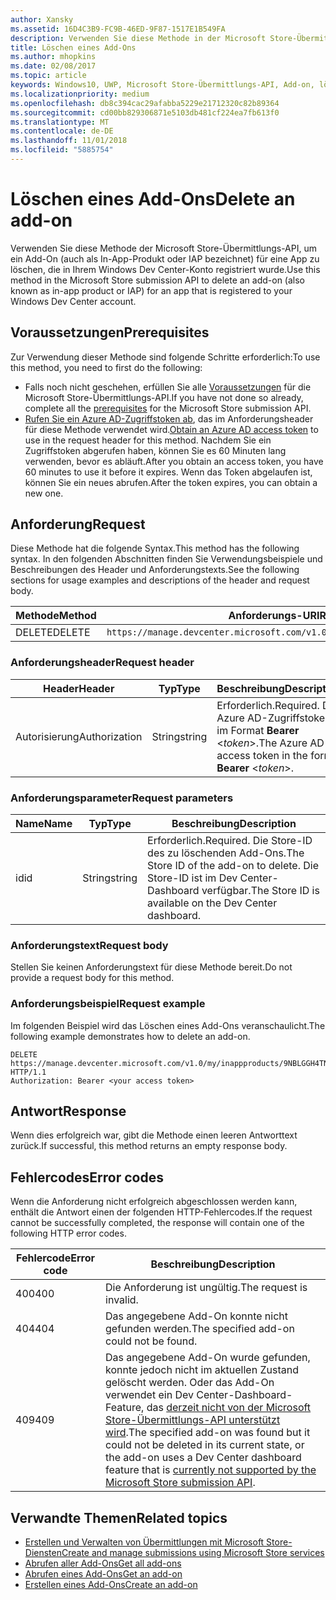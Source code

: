 ```yaml
---
author: Xansky
ms.assetid: 16D4C3B9-FC9B-46ED-9F87-1517E1B549FA
description: Verwenden Sie diese Methode in der Microsoft Store-Übermittlungs-API zum Löschen eines Add-Ons für eine App, die für Ihr Windows Dev Center-Konto registriert ist.
title: Löschen eines Add-Ons
ms.author: mhopkins
ms.date: 02/08/2017
ms.topic: article
keywords: Windows10, UWP, Microsoft Store-Übermittlungs-API, Add-on, löschen, In-App-Produkt, IAP
ms.localizationpriority: medium
ms.openlocfilehash: db8c394cac29afabba5229e21712320c82b89364
ms.sourcegitcommit: cd00bb829306871e5103db481cf224ea7fb613f0
ms.translationtype: MT
ms.contentlocale: de-DE
ms.lasthandoff: 11/01/2018
ms.locfileid: "5885754"
---
```

# <a name="delete-an-add-on"></a><span data-ttu-id="0e2d0-104">Löschen eines Add-Ons</span><span class="sxs-lookup"><span data-stu-id="0e2d0-104">Delete an add-on</span></span>

<span data-ttu-id="0e2d0-105">Verwenden Sie diese Methode der Microsoft Store-Übermittlungs-API, um ein Add-On (auch als In-App-Produkt oder IAP bezeichnet) für eine App zu löschen, die in Ihrem Windows Dev Center-Konto registriert wurde.</span><span class="sxs-lookup"><span data-stu-id="0e2d0-105">Use this method in the Microsoft Store submission API to delete an add-on (also known as in-app product or IAP) for an app that is registered to your Windows Dev Center account.</span></span>

## <a name="prerequisites"></a><span data-ttu-id="0e2d0-106">Voraussetzungen</span><span class="sxs-lookup"><span data-stu-id="0e2d0-106">Prerequisites</span></span>

<span data-ttu-id="0e2d0-107">Zur Verwendung dieser Methode sind folgende Schritte erforderlich:</span><span class="sxs-lookup"><span data-stu-id="0e2d0-107">To use this method, you need to first do the following:</span></span>

* <span data-ttu-id="0e2d0-108">Falls noch nicht geschehen, erfüllen Sie alle [Voraussetzungen](create-and-manage-submissions-using-windows-store-services.md#prerequisites) für die Microsoft Store-Übermittlungs-API.</span><span class="sxs-lookup"><span data-stu-id="0e2d0-108">If you have not done so already, complete all the [prerequisites](create-and-manage-submissions-using-windows-store-services.md#prerequisites) for the Microsoft Store submission API.</span></span>
* <span data-ttu-id="0e2d0-109">[Rufen Sie ein Azure AD-Zugriffstoken ab](create-and-manage-submissions-using-windows-store-services.md#obtain-an-azure-ad-access-token), das im Anforderungsheader für diese Methode verwendet wird.</span><span class="sxs-lookup"><span data-stu-id="0e2d0-109">[Obtain an Azure AD access token](create-and-manage-submissions-using-windows-store-services.md#obtain-an-azure-ad-access-token) to use in the request header for this method.</span></span> <span data-ttu-id="0e2d0-110">Nachdem Sie ein Zugriffstoken abgerufen haben, können Sie es 60 Minuten lang verwenden, bevor es abläuft.</span><span class="sxs-lookup"><span data-stu-id="0e2d0-110">After you obtain an access token, you have 60 minutes to use it before it expires.</span></span> <span data-ttu-id="0e2d0-111">Wenn das Token abgelaufen ist, können Sie ein neues abrufen.</span><span class="sxs-lookup"><span data-stu-id="0e2d0-111">After the token expires, you can obtain a new one.</span></span>

## <a name="request"></a><span data-ttu-id="0e2d0-112">Anforderung</span><span class="sxs-lookup"><span data-stu-id="0e2d0-112">Request</span></span>

<span data-ttu-id="0e2d0-113">Diese Methode hat die folgende Syntax.</span><span class="sxs-lookup"><span data-stu-id="0e2d0-113">This method has the following syntax.</span></span> <span data-ttu-id="0e2d0-114">In den folgenden Abschnitten finden Sie Verwendungsbeispiele und Beschreibungen des Header und Anforderungstexts.</span><span class="sxs-lookup"><span data-stu-id="0e2d0-114">See the following sections for usage examples and descriptions of the header and request body.</span></span>

| <span data-ttu-id="0e2d0-115">Methode</span><span class="sxs-lookup"><span data-stu-id="0e2d0-115">Method</span></span> | <span data-ttu-id="0e2d0-116">Anforderungs-URI</span><span class="sxs-lookup"><span data-stu-id="0e2d0-116">Request URI</span></span>                                                      |
|--------|------------------------------------------------------------------|
| <span data-ttu-id="0e2d0-117">DELETE</span><span class="sxs-lookup"><span data-stu-id="0e2d0-117">DELETE</span></span>    | ```https://manage.devcenter.microsoft.com/v1.0/my/inappproducts/{inAppProductId}``` |


### <a name="request-header"></a><span data-ttu-id="0e2d0-118">Anforderungsheader</span><span class="sxs-lookup"><span data-stu-id="0e2d0-118">Request header</span></span>

| <span data-ttu-id="0e2d0-119">Header</span><span class="sxs-lookup"><span data-stu-id="0e2d0-119">Header</span></span>        | <span data-ttu-id="0e2d0-120">Typ</span><span class="sxs-lookup"><span data-stu-id="0e2d0-120">Type</span></span>   | <span data-ttu-id="0e2d0-121">Beschreibung</span><span class="sxs-lookup"><span data-stu-id="0e2d0-121">Description</span></span>                                                                 |
|---------------|--------|-----------------------------------------------------------------------------|
| <span data-ttu-id="0e2d0-122">Autorisierung</span><span class="sxs-lookup"><span data-stu-id="0e2d0-122">Authorization</span></span> | <span data-ttu-id="0e2d0-123">String</span><span class="sxs-lookup"><span data-stu-id="0e2d0-123">string</span></span> | <span data-ttu-id="0e2d0-124">Erforderlich.</span><span class="sxs-lookup"><span data-stu-id="0e2d0-124">Required.</span></span> <span data-ttu-id="0e2d0-125">Das Azure AD-Zugriffstoken im Format **Bearer** &lt;*token*&gt;.</span><span class="sxs-lookup"><span data-stu-id="0e2d0-125">The Azure AD access token in the form **Bearer** &lt;*token*&gt;.</span></span> |


### <a name="request-parameters"></a><span data-ttu-id="0e2d0-126">Anforderungsparameter</span><span class="sxs-lookup"><span data-stu-id="0e2d0-126">Request parameters</span></span>

| <span data-ttu-id="0e2d0-127">Name</span><span class="sxs-lookup"><span data-stu-id="0e2d0-127">Name</span></span>        | <span data-ttu-id="0e2d0-128">Typ</span><span class="sxs-lookup"><span data-stu-id="0e2d0-128">Type</span></span>   | <span data-ttu-id="0e2d0-129">Beschreibung</span><span class="sxs-lookup"><span data-stu-id="0e2d0-129">Description</span></span>                                                                 |
|---------------|--------|-----------------------------------------------------------------------------|
| <span data-ttu-id="0e2d0-130">id</span><span class="sxs-lookup"><span data-stu-id="0e2d0-130">id</span></span> | <span data-ttu-id="0e2d0-131">String</span><span class="sxs-lookup"><span data-stu-id="0e2d0-131">string</span></span> | <span data-ttu-id="0e2d0-132">Erforderlich.</span><span class="sxs-lookup"><span data-stu-id="0e2d0-132">Required.</span></span> <span data-ttu-id="0e2d0-133">Die Store-ID des zu löschenden Add-Ons.</span><span class="sxs-lookup"><span data-stu-id="0e2d0-133">The Store ID of the add-on to delete.</span></span> <span data-ttu-id="0e2d0-134">Die Store-ID ist im Dev Center-Dashboard verfügbar.</span><span class="sxs-lookup"><span data-stu-id="0e2d0-134">The Store ID is available on the Dev Center dashboard.</span></span>  |


### <a name="request-body"></a><span data-ttu-id="0e2d0-135">Anforderungstext</span><span class="sxs-lookup"><span data-stu-id="0e2d0-135">Request body</span></span>

<span data-ttu-id="0e2d0-136">Stellen Sie keinen Anforderungstext für diese Methode bereit.</span><span class="sxs-lookup"><span data-stu-id="0e2d0-136">Do not provide a request body for this method.</span></span>


### <a name="request-example"></a><span data-ttu-id="0e2d0-137">Anforderungsbeispiel</span><span class="sxs-lookup"><span data-stu-id="0e2d0-137">Request example</span></span>

<span data-ttu-id="0e2d0-138">Im folgenden Beispiel wird das Löschen eines Add-Ons veranschaulicht.</span><span class="sxs-lookup"><span data-stu-id="0e2d0-138">The following example demonstrates how to delete an add-on.</span></span>

```
DELETE https://manage.devcenter.microsoft.com/v1.0/my/inappproducts/9NBLGGH4TNMP HTTP/1.1
Authorization: Bearer <your access token>
```

## <a name="response"></a><span data-ttu-id="0e2d0-139">Antwort</span><span class="sxs-lookup"><span data-stu-id="0e2d0-139">Response</span></span>

<span data-ttu-id="0e2d0-140">Wenn dies erfolgreich war, gibt die Methode einen leeren Antworttext zurück.</span><span class="sxs-lookup"><span data-stu-id="0e2d0-140">If successful, this method returns an empty response body.</span></span>

## <a name="error-codes"></a><span data-ttu-id="0e2d0-141">Fehlercodes</span><span class="sxs-lookup"><span data-stu-id="0e2d0-141">Error codes</span></span>

<span data-ttu-id="0e2d0-142">Wenn die Anforderung nicht erfolgreich abgeschlossen werden kann, enthält die Antwort einen der folgenden HTTP-Fehlercodes.</span><span class="sxs-lookup"><span data-stu-id="0e2d0-142">If the request cannot be successfully completed, the response will contain one of the following HTTP error codes.</span></span>

| <span data-ttu-id="0e2d0-143">Fehlercode</span><span class="sxs-lookup"><span data-stu-id="0e2d0-143">Error code</span></span> |  <span data-ttu-id="0e2d0-144">Beschreibung</span><span class="sxs-lookup"><span data-stu-id="0e2d0-144">Description</span></span>                                                                                                                                                                           |
|--------|------------------|
| <span data-ttu-id="0e2d0-145">400</span><span class="sxs-lookup"><span data-stu-id="0e2d0-145">400</span></span>  | <span data-ttu-id="0e2d0-146">Die Anforderung ist ungültig.</span><span class="sxs-lookup"><span data-stu-id="0e2d0-146">The request is invalid.</span></span> |
| <span data-ttu-id="0e2d0-147">404</span><span class="sxs-lookup"><span data-stu-id="0e2d0-147">404</span></span>  | <span data-ttu-id="0e2d0-148">Das angegebene Add-On konnte nicht gefunden werden.</span><span class="sxs-lookup"><span data-stu-id="0e2d0-148">The specified add-on could not be found.</span></span>  |
| <span data-ttu-id="0e2d0-149">409</span><span class="sxs-lookup"><span data-stu-id="0e2d0-149">409</span></span>  | <span data-ttu-id="0e2d0-150">Das angegebene Add-On wurde gefunden, konnte jedoch nicht im aktuellen Zustand gelöscht werden. Oder das Add-On verwendet ein Dev Center-Dashboard-Feature, das [derzeit nicht von der Microsoft Store-Übermittlungs-API unterstützt wird](create-and-manage-submissions-using-windows-store-services.md#not_supported).</span><span class="sxs-lookup"><span data-stu-id="0e2d0-150">The specified add-on was found but it could not be deleted in its current state, or the add-on uses a Dev Center dashboard feature that is [currently not supported by the Microsoft Store submission API](create-and-manage-submissions-using-windows-store-services.md#not_supported).</span></span> |   


## <a name="related-topics"></a><span data-ttu-id="0e2d0-151">Verwandte Themen</span><span class="sxs-lookup"><span data-stu-id="0e2d0-151">Related topics</span></span>

* [<span data-ttu-id="0e2d0-152">Erstellen und Verwalten von Übermittlungen mit Microsoft Store-Diensten</span><span class="sxs-lookup"><span data-stu-id="0e2d0-152">Create and manage submissions using Microsoft Store services</span></span>](create-and-manage-submissions-using-windows-store-services.md)
* [<span data-ttu-id="0e2d0-153">Abrufen aller Add-Ons</span><span class="sxs-lookup"><span data-stu-id="0e2d0-153">Get all add-ons</span></span>](get-all-add-ons.md)
* [<span data-ttu-id="0e2d0-154">Abrufen eines Add-Ons</span><span class="sxs-lookup"><span data-stu-id="0e2d0-154">Get an add-on</span></span>](get-an-add-on.md)
* [<span data-ttu-id="0e2d0-155">Erstellen eines Add-Ons</span><span class="sxs-lookup"><span data-stu-id="0e2d0-155">Create an add-on</span></span>](create-an-add-on.md)
